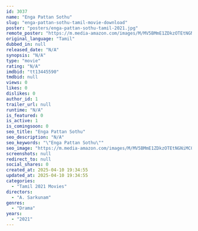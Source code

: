 ```yaml
---
id: 3037
name: "Enga Pattan Sothu"
slug: "enga-pattan-sothu-tamil-movie-download"
poster: "posters/enga-pattan-sothu-tamil-2021.jpg"
remote_poster: "https://m.media-amazon.com/images/M/MV5BMmE1ZDkzOTEtNGNiMC00OTg0LTgyMjUtNGI4N2YyNWU2MzkzXkEyXkFqcGdeQXVyMTI2MDYzMjc5._V1_SX300.jpg"
original_language: "Tamil"
dubbed_in: null
released_date: "N/A"
synopsis: "N/A"
type: "movie"
rating: "N/A"
imdbid: "tt13445590"
tmdbid: null
views: 0
likes: 0
dislikes: 0
author_id: 1
trailer_url: null
runtime: "N/A"
is_featured: 0
is_active: 1
is_comingsoon: 0
seo_title: "Enga Pattan Sothu"
seo_description: "N/A"
seo_keywords: "\"Enga Pattan Sothu\""
seo_image: "https://m.media-amazon.com/images/M/MV5BMmE1ZDkzOTEtNGNiMC00OTg0LTgyMjUtNGI4N2YyNWU2MzkzXkEyXkFqcGdeQXVyMTI2MDYzMjc5._V1_SX300.jpg"
screenshots: null
redirect_to: null
social_shares: 0
created_at: 2025-04-10 19:34:55
updated_at: 2025-04-10 19:34:55
categories:
  - "Tamil 2021 Movies"
directors:
  - "A. Sarkunam"
genres:
  - "Drama"
years:
  - "2021"
---
```


